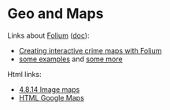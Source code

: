# Geo and Maps

Links about [Folium](https://github.com/python-visualization/folium) ([doc](http://python-visualization.github.io/folium/docs-v0.5.0/)):
* [Creating interactive crime maps with Folium](https://blog.dominodatalab.com/creating-interactive-crime-maps-with-folium/)
* [some examples](http://nbviewer.jupyter.org/github/python-visualization/folium/tree/master/examples/) and [some more](https://nbviewer.jupyter.org/github/python-visualization/folium_contrib/tree/master/notebooks/)

Html links:
* [4.8.14 Image maps](https://dev.w3.org/html5/spec-preview/image-maps.html)
* [HTML Google Maps](https://www.w3schools.com/html/html_googlemaps.asp)

